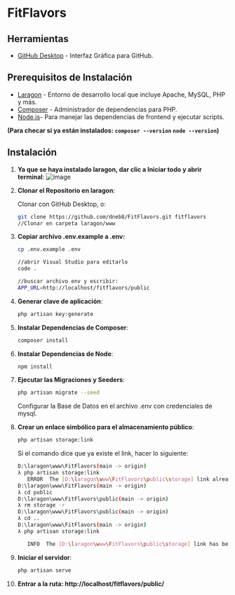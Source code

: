 # **FitFlavors**

## Herramientas
- [GitHub Desktop](https://desktop.github.com/?ref_cta=download+desktop&ref_loc=installing+github+desktop&ref_page=docs) - Interfaz Gráfica para GitHub.

## Prerequisitos de Instalación

- [Laragon](https://www.youtube.com/watch?v=BKrYABnQiwM) - Entorno de desarrollo local que incluye Apache, MySQL, PHP y más.
- [Composer](https://getcomposer.org/doc/00-intro.md#installation-windows) - Administrador de dependencias para PHP.
- [Node.js](https://nodejs.org/en/download/current)- Para manejar las dependencias de frontend y ejecutar scripts.

**(Para checar si ya están instalados: `composer --version` `node --version`)**

  
## Instalación
1. **Ya que se haya instalado laragon, dar clic a Iniciar todo y abrir terminal**:
![image](https://github.com/dneb8/FitFlavors/assets/107234871/e97a9738-1c9e-449c-9275-81bb0d34f13e)

2. **Clonar el Repositorio en laragon**: 

   Clonar con GitHub Desktop, o:
   ```bash
   git clone https://github.com/dneb8/FitFlavors.git fitflavors
   //Clonar en carpeta laragon/www
   ```
3. **Copiar archivo .env.example a .env:**
   ```bash
   cp .env.example .env
   
   //abrir Visual Studio para editarlo
   code .
   
   //buscar archivo env y escribir:
   APP_URL=http://localhost/fitflavors/public
   ```

4. **Generar clave de aplicación**:
   ```bash
   php artisan key:generate
   ```  
5. **Instalar Dependencias de Composer**: 
   ```bash
   composer install
   ```
6. **Instalar Dependencias de Node**: 
   ```bash
   npm install
   ```
7. **Ejecutar las Migraciones y Seeders**:
   ```bash
   php artisan migrate --seed
   ```
   Configurar la Base de Datos en el archivo .env con credenciales de mysql.

8. **Crear un enlace simbólico para el almacenamiento público**: 
   ```bash
   php artisan storage:link
   ```
   Si el comando dice que ya existe el link, hacer lo siguiente:
    ```bash
    D:\laragon\www\FitFlavors(main -> origin)
    λ php artisan storage:link
       ERROR  The [D:\laragon\www\FitFlavors\public\storage] link already exists.
    D:\laragon\www\FitFlavors(main -> origin)
    λ cd public
    D:\laragon\www\FitFlavors\public(main -> origin)
    λ rm storage -r
    D:\laragon\www\FitFlavors\public(main -> origin)
    λ cd ..
    D:\laragon\www\FitFlavors(main -> origin)
    λ php artisan storage:link
    
       INFO  The [D:\laragon\www\FitFlavors\public\storage] link has been connected to [D:\laragon\www\FitFlavors\storage\app/public].
    ```
9. **Iniciar el servidor**:
   ```bash
   php artisan serve
   ```
10. **Entrar a la ruta: http://localhost/fitflavors/public/**


